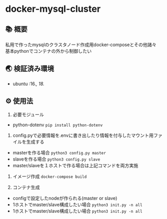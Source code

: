 # docker-mysql-cluster

## 📚 概要
私用で作ったmysqlのクラスタノード作成用docker-composeとその他諸々  
基本pythonでコンテナの外から制御したい  

## 🌏 検証済み環境
- ubuntu :16.*, 18.*

## ⚙ 使用法

1. 必要モジュール
  - python-dotenv
  `pip install python-dotenv`
1. config.pyで必要情報を.envに書き出したり情報を付与したマウント用ファイルを生成する
  - masterを作る場合
    `python3 config.py master`  
  - slaveを作る場合
    `python3 config.py slave`  
  - master/slaveを１ホストで作る場合は上記コマンドを両方実施
1. イメージ作成
`docker-compose build`

1. コンテナ生成
  - configで設定したnodeが作られる(master or slave)
  - 1ホストでmaster/slave構成したい場合
    `python3 init.py -n all`  
  - 1ホストでmaster/slave構成したい場合
    `python3 init.py -n all`  
